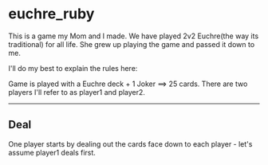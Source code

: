 euchre_ruby
===========

This is a game my Mom and I made. We have played 2v2 Euchre(the way its traditional) for all life. She grew up playing the game and passed it down to me. 

I'll do my best to explain the rules here: 

Game is played with a Euchre deck + 1 Joker ==> 25 cards. There are two players I'll refer to as player1 and player2. 

-------------------
Deal
-------------------

One player starts by dealing out the cards face down to each player - let's assume player1 deals first. 
